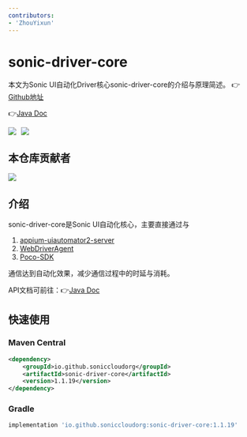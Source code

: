 ```yaml
---
contributors:
- 'ZhouYixun'
---
```


# sonic-driver-core

本文为Sonic UI自动化Driver核心sonic-driver-core的介绍与原理简述。 👉[Github地址](https://github.com/SonicCloudOrg/sonic-driver-core) 

👉[Java Doc](https://s01.oss.sonatype.org/service/local/repositories/releases/archive/io/github/soniccloudorg/sonic-driver-core/1.1.19/sonic-driver-core-1.1.19-javadoc.jar/!/index.html)

<div style="display: flex">
<img src="https://img.shields.io/github/stars/SonicCloudOrg/sonic-driver-core?style=social">
<img style="margin-left:10px" src="https://img.shields.io/github/forks/SonicCloudOrg/sonic-driver-core?style=social">
</div>

## 本仓库贡献者

<a href="https://github.com/SonicCloudOrg/sonic-driver-core/graphs/contributors">
  <img src="https://contrib.rocks/image?repo=SonicCloudOrg/sonic-driver-core" />
</a>

## 介绍

sonic-driver-core是Sonic UI自动化核心，主要直接通过与 

1. [appium-uiautomator2-server](https://github.com/SonicCloudOrg/sonic-appium-uiautomator2-server) 
2. [WebDriverAgent](https://github.com/SonicCloudOrg/sonic-ios-wda) 
3. [Poco-SDK](https://github.com/SonicCloudOrg/sonic-sdk-poco) 

通信达到自动化效果，减少通信过程中的时延与消耗。

API文档可前往：👉[Java Doc](https://s01.oss.sonatype.org/service/local/repositories/releases/archive/io/github/soniccloudorg/sonic-driver-core/1.1.19/sonic-driver-core-1.1.19-javadoc.jar/!/index.html)

## 快速使用

### Maven Central

```xml
<dependency>
    <groupId>io.github.soniccloudorg</groupId>
    <artifactId>sonic-driver-core</artifactId>
    <version>1.1.19</version>
</dependency>
```

### Gradle

```groovy
implementation 'io.github.soniccloudorg:sonic-driver-core:1.1.19'
```


